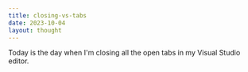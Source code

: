 ```yaml
---
title: closing-vs-tabs
date: 2023-10-04
layout: thought
---
```

Today is the day when I'm closing all the open tabs in my Visual Studio editor.